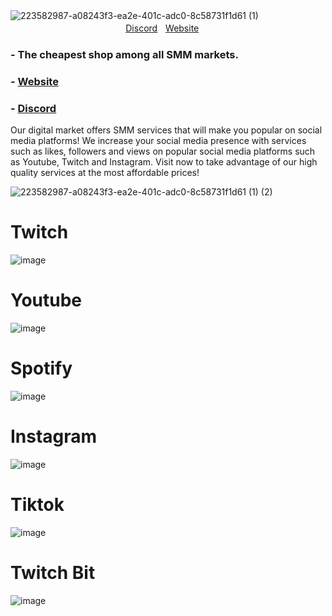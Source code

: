 ![223582987-a08243f3-ea2e-401c-adc0-8c58731f1d61 (1)](https://user-images.githubusercontent.com/92625816/230799946-2af1a68f-ebcf-4379-9d00-0921e9c799bb.png)
ㅤㅤㅤㅤㅤㅤㅤㅤㅤㅤㅤㅤㅤㅤㅤㅤㅤㅤㅤㅤㅤㅤ
[Discord](https://discord.gg/AFV9m8UXuT)ㅤ[Website](https://kichi779shop.mysellix.io/)


### - The cheapest shop among all SMM markets.

### - [Website](https://kichi779shop.mysellix.io/) 
### - [Discord](https://discord.gg/AFV9m8UXuT) 

Our digital market offers SMM services that will make you popular on social media platforms! We increase your social media presence with services such as likes, followers and views on popular social media platforms such as Youtube, Twitch and Instagram. Visit now to take advantage of our high quality services at the most affordable prices!


![223582987-a08243f3-ea2e-401c-adc0-8c58731f1d61 (1) (2)](https://user-images.githubusercontent.com/92625816/230800186-cb1bbf5c-a8c7-46ca-a1a5-ba55e463117e.png)
# Twitch
![image](https://user-images.githubusercontent.com/92625816/230800214-0916def7-291b-4b6d-9138-f01da295ca5b.png)
# Youtube
![image](https://user-images.githubusercontent.com/92625816/230800235-51a8f92f-2540-4c1b-a838-118913add516.png)
# Spotify
![image](https://user-images.githubusercontent.com/92625816/230800269-138d8b5f-7e65-4fa6-89aa-42bb91fcce5a.png)
# Instagram
![image](https://user-images.githubusercontent.com/92625816/230800277-4a0d2bc7-c88c-45c5-9e9f-1daab11178ba.png)
# Tiktok
![image](https://user-images.githubusercontent.com/92625816/230800291-8e357dd6-7f3e-4858-8eeb-c60fd79ba40f.png)
# Twitch Bit
![image](https://user-images.githubusercontent.com/92625816/230800301-eba829bf-0421-4df8-ab76-8adbaefbb7aa.png)






